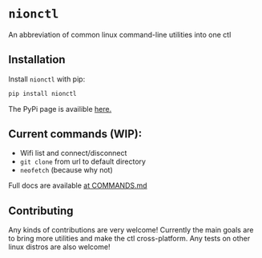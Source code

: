 
# `nionctl`

An abbreviation of common linux command-line utilities into one ctl


## Installation

Install `nionctl` with pip:

```bash
pip install nionctl
```
The PyPi page is availible [here.](https://pypi.org/project/nionctl/)


## Current commands (WIP):

- Wifi list and connect/disconnect
- `git clone` from url to default directory
- `neofetch` (because why not)

Full docs are available [at COMMANDS.md](COMMANDS.md)


## Contributing

Any kinds of contributions are very welcome!
Currently the main goals are to bring more utilities and make the ctl cross-platform. Any tests on other linux distros are also welcome!

